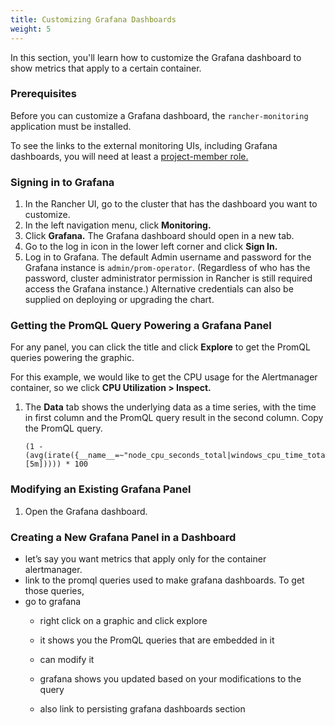 ```yaml
---
title: Customizing Grafana Dashboards
weight: 5
---
```


In this section, you'll learn how to customize the Grafana dashboard to show metrics that apply to a certain container.

### Prerequisites

Before you can customize a Grafana dashboard, the `rancher-monitoring` application must be installed.

To see the links to the external monitoring UIs, including Grafana dashboards, you will need at least a [project-member role.]({{<baseurl>}}/rancher/v2.5/en/monitoring-alerting/rbac/#users-with-rancher-cluster-manager-based-permissions)

### Signing in to Grafana

1. In the Rancher UI, go to the cluster that has the dashboard you want to customize.
1. In the left navigation menu, click **Monitoring.**
1. Click **Grafana.** The Grafana dashboard should open in a new tab.
1. Go to the log in icon in the lower left corner and click **Sign In.**
1. Log in to Grafana. The default Admin username and password for the Grafana instance is `admin/prom-operator`. (Regardless of who has the password, cluster administrator permission in Rancher is still required access the Grafana instance.) Alternative credentials can also be supplied on deploying or upgrading the chart.


### Getting the PromQL Query Powering a Grafana Panel

For any panel, you can click the title and click **Explore** to get the PromQL queries powering the graphic.

For this example, we would like to get the CPU usage for the Alertmanager container, so we click **CPU Utilization > Inspect.**
1. The **Data** tab shows the underlying data as a time series, with the time in first column and the PromQL query result in the second column. Copy the PromQL query.
    
    ```
	(1 - (avg(irate({__name__=~"node_cpu_seconds_total|windows_cpu_time_total",mode="idle"}[5m])))) * 100

	```

### Modifying an Existing Grafana Panel

1. Open the Grafana dashboard. 


### Creating a New Grafana Panel in a Dashboard


- let’s say you want metrics that apply only for the container alertmanager.
- link to the promql queries used to make grafana dashboards. To get those queries, 
- go to grafana 
	- right click on a graphic and click explore
	- it shows you the PromQL queries that are embedded in it

	- can modify it
	- grafana shows you updated based on your modifications to the query

	- also link to persisting grafana dashboards section

